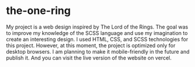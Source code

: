 # the-one-ring

My project is a web design inspired by The Lord of the Rings. The goal was to improve my knowledge of the SCSS language and use my imagination to create an interesting design. I used HTML, CSS, and SCSS technologies for this project. However, at this moment, the project is optimized only for desktop browsers. I am planning to make it mobile-friendly in the future and publish it. And you can visit the live version of the website on vercel.
